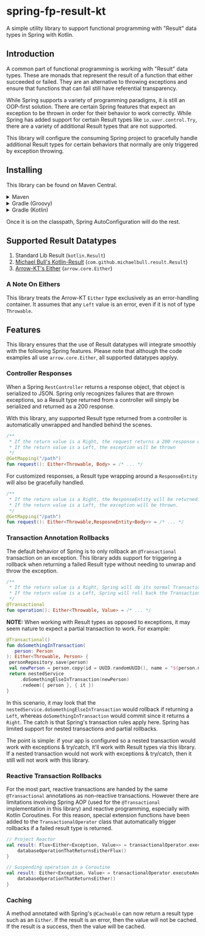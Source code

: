 # spring-fp-result-kt

A simple utility library to support functional programming with "Result" data types in Spring with Kotlin.

## Introduction

A common part of functional programming is working with "Result" data types. These are monads that represent the result of a function that either succeeded or failed. They are an alternative to throwing exceptions and ensure that functions that can fail still have referential transparency.

While Spring supports a variety of programming paradigms, it is still an OOP-first solution. There are certain Spring features that expect an exception to be thrown in order for their behavior to work correctly. While Spring has added support for certain Result types like `io.vavr.control.Try`, there are a variety of additional Result types that are not supported.

This library will configure the consuming Spring project to gracefully handle additional Result types for certain behaviors that normally are only triggered by exception throwing.

## Installing

This library can be found on Maven Central.

<details>
<summary>Maven</summary>

```xml
<dependency>
    <groupId>io.github.craigmiller160</groupId>
    <artifactId>spring-fp-result-kt</artifactId>
    <version>2.0.0</version>
</dependency>
```

</details>
<details>
<summary>Gradle (Groovy)</summary>

```groovy
implementation 'io.github.craigmiller160:spring-fp-result-kt:2.0.0'
```

</details>
<details>
<summary>Gradle (Kotlin)</summary>

```kotlin
implementation("io.github.craigmiller160:spring-fp-result-kt:2.0.0")
```

</details>

Once it is on the classpath, Spring AutoConfiguration will do the rest.

## Supported Result Datatypes

1. Standard Lib Result (`kotlin.Result`)
2. [Michael Bull's Kotlin-Result](https://github.com/michaelbull/kotlin-result) (`com.github.michaelbull.result.Result`)
3. [Arrow-KT's Either](https://arrow-kt.io) (`arrow.core.Either`)

### A Note On Eithers

This library treats the Arrow-KT `Either` type exclusively as an error-handling container. It assumes that any `Left` value is an error, even if it is not of type `Throwable`.

## Features

This library ensures that the use of Result datatypes will integrate smoothly with the following Spring features. Please note that although the code examples all use `arrow.core.Either`, all supported datatypes applyy.

### Controller Responses

When a Spring `RestController` returns a response object, that object is serialized to JSON. Spring only recognizes failures that are thrown exceptions, so a Result type returned from a controller will simply be serialized and returned as a 200 response.

With this library, any supported Result type returned from a controller is automatically unwrapped and handled behind the scenes.

```kotlin
/**
 * If the return value is a Right, the request returns a 200 response with the value of Body
 * If the return value is a Left, the exception will be thrown
 */
@GetMapping("/path")
fun request(): Either<Throwable, Body> = /* ... */
```

For customized responses, a Result type wrapping around a `ResponseEntity` will also be gracefully handled.

```kotlin
/**
 * If the return value is a Right, the ResponseEntity will be returned.
 * If the return value is a Left, the exception will be thrown.
 */
@GetMapping("/path")
fun request(): Either<Throwable,ResposneEntity<Body>> = /* ... */
```

### Transaction Annotation Rollbacks

The default behavior of Spring is to only rollback an `@Transactional` transaction on an exception. This library adds support for triggering a rollback when returning a failed Result type without needing to unwrap and throw the exception.

```kotlin
/**
 * If the return value is a Right, Spring will do its normal Transactional behavior.
 * If the return value is a Left, Spring will roll back the Transaction.
 */
@Transactional
fun operation(): Either<Throwable, Value> = /* ... */
```

**NOTE:** When working with Result types as opposed to exceptions, it may seem nature to expect a partial transaction to work. For example:

```kotlin
@Transactional()
fun doSomethingInTransaction(
   person: Person
): Either<Throwable, Person> {
 personRepository.save(person)
 val newPerson = person.copy(id = UUID.randomUUID(), name = "${person.name}-2")
 return nestedService
     .doSomethingElseInTransaction(newPerson)
     .redeem({ person }, { it })
}
```

In this scenario, it may look that the `nestedService.doSomethingElseInTransaction` would rollback if returning a `Left`, whereas `doSomethingInTransaction` would commit since it returns a `Right`. The catch is that Spring's transaction rules apply here. Spring has limited support for nested transactions and partial rollbacks. 

The point is simple: if your app is configured so a nested transaction would work with exceptions & try/catch, it'll work with Result types via this library. If a nested transaction would not work with exceptions & try/catch, then it still will not work with this library.

### Reactive Transaction Rollbacks

For the most part, reactive transactions are handed by the same `@Transactional` annotations as non-reactive transactions. However there are limitations involving Spring AOP (used for the `@Transactional` implementation in this library) and reactive programming, especially with Kotlin Coroutines. For this reason, special extension functions have been added to the `TransactionalOperator` class that automatically trigger rollbacks if a failed result type is returned.

```kotlin
// Project Reactor
val result: Flux<Either<Exception, Value>> = transactionalOperator.executeEither {
    databaseOperationThatReturnsEitherFlux()
}

// Suspending operation in a Coroutine
val result: Either<Exception, Value> = transactionalOperator.executeAndAwaitEither {
    databaseOperationThatReturnsEither()
}
```

### Caching

A method annotated with Spring's `@Cacheable` can now return a result type such as an `Either`. If the result is an error, then the value will not be cached. If the result is a success, then the value will be cached.